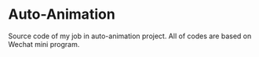 # Auto-Animation
Source code of my job in auto-animation project. All of codes are based on Wechat mini program.
